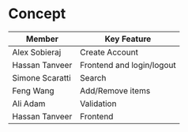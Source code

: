 # Concept

| Member         | Key Feature      |
| -------------- | ---------------- |
| Alex Sobieraj  | Create Account   |
| Hassan Tanveer | Frontend and login/logout      
| Simone Scaratti| Search           |
| Feng Wang      | Add/Remove items |
| Ali Adam       | Validation       |
| Hassan Tanveer | Frontend         |
